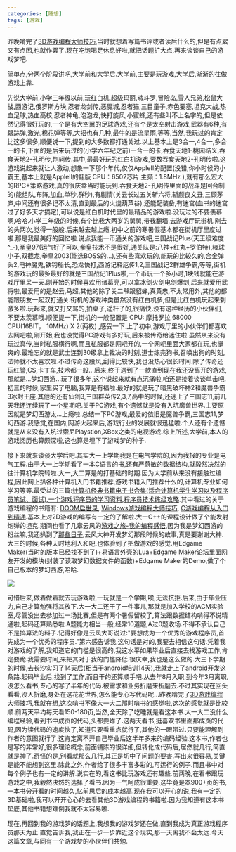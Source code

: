 ```yaml
---
categories: [随想]
tags: [游戏]
---
```



昨晚啃完了[3D游戏编程大师技巧](https://book.douban.com/subject/1321769/),当时就想着写篇书评或者读后什么的,但是有点累又有点困,也就作罢了.现在吃饱喝足休息好啦,就把话题扩大点,再来谈谈自己的游戏梦吧.

简单点,分两个阶段讲吧,大学前和大学后.大学前,主要是玩游戏,大学后,渐渐的往做游戏上靠.

先说大学前,小学三年级以前,玩红白机,超级玛丽,魂斗罗,冒险岛,雪人兄弟,松鼠大战,西游记,俄罗斯方块,忍者龙剑传,恶魔城,忍者猫,三目童子,赤色要塞,坦克大战,热血足球,热血高校,忍者神龟,泡泡龙,快打旋风,小蜜蜂,还有些叫不上名字的,但是依然记得很好玩的,一个是有大空翼的足球游戏,还有个是太空射击游戏,武器有6种,有跟踪弹,激光,棉花弹等等,大招也有几种,最牛的是流星雨,等等,当然,我玩过的肯定比这多很多,顺便说一下,提到的大多数都打通关过.以上基本上是3合一,4合一,多合一的卡,下面的是后来玩过的(小学六年纪之前)一合一的卡,吞食天地1-桃园结义,吞食天地2-孔明传,荆轲传.其中,最最好玩的红白机游戏,要数吞食天地2-孔明传啦.这游戏说起来就让人激动,想象一下那个年代,仅仅AppleII的配置(没错,你小时候的小霸王,基本上就是AppleII的翻版 CPU：6502芯片 主频：1.8MHz ),就有那么宏大的RPG+策略游戏,真的很庆幸当时能玩到.吞食天地2-孔明传里面的战斗是回合制的(能组队,布阵,加血,单秒,群秒),有剧情(关云长过五关斩六将,斩颜良文丑,三顾茅庐,中间还有很多记不太清,直到最后的火烧葫芦谷),还能配装备,有迷宫(血书的迷宫过了好多天才搞定),可以说是红白机时代里的最精品的游戏啦.没玩过的不要羡慕啊,哈哈.小学三年级的时候,有个比我大两岁的舅舅,带我翻墙,去游戏厅玩街机.刚去的头两次,觉得一般般.后来越去越上瘾.初中之前的寒暑假基本都在街机厅里度过啦.那是我最美好的回忆啦.说点我能一币通关的游戏吧,三国战记Plus(天王级难度^_-),拳皇97(运气好了可以,拳皇技术不是很好,通关队是:八神+红丸+罗伯特),棒球小子,双截龙,拳皇2003(能选BOSS的...),还有些喜欢玩的,能玩的比较久的,合金弹头2,电神魔鬼,铁钩船长,恐龙快打,西游记释厄传1,2,三国战记2群雄争霸,等等,街机的游戏玩的最多最好的就是三国战记1Plus啦,一个币玩一个多小时,1块钱就能在游戏厅里呆一天.刚开始的时候喜欢用诸葛亮,可以拿冰剑火剑电剑爆剑,后来就爱用武将啦,最爱用的是赵云,马超,其他的除了关二爷跟貂蝉,真黄忠,不太常用外,其他的都能跟朋友一起双打通关.街机的游戏种类虽然没有红白机多,但是比红白机玩起来刺激多啦.玩起来,就又打又骂的,拍桌子,遥杆子的,很痛快.没有这种经历的小伙伴们,不要太羡慕哦.顺便提一下,街机的一般配置是 CPU: 摩托罗拉 68000 CPU(16BIT， 10MHz) X 2(两枚) ,感受一下.上了初中,游戏厅里的小伙伴们都喜欢去网吧啦,刚开始,我也没觉得PC游戏有多好玩,后来被传奇给迷住啦.虽然从来没有玩过真传,当时私服横行啊,而且私服都是网吧开的,一个网吧里面大家都在玩,也挺爽的.最难忘的就是武士连到30级拿上裁决的时刻,道士练完狗书,召唤出狗的时刻,法师就不太喜欢啦.不过传奇这股风,刮得比较快,我也没热心很长时间.除了传奇还玩红警,CS,卡丁车,技术都一般...后来,终于遇到了一款直到现在我还没离开的游戏,那就是...梦幻西游...玩了很多年,这个说起来就有点沉痛啦,咱还是接着谈谈单击吧.初三的时候,家里买了电脑,我算是有福啦.最好的就是玩了暗黑破坏神2和魔兽争霸3冰封王座.其他的还有仙剑3,三国群英传2,3,7,高中的时候,还迷上了三国志11,前几天我还连续玩了一个星期吧.关于PC游戏,有个遗憾就是没有入坑魔兽世界.主要原因就是梦幻西游太...上瘾啦.总结一下PC游戏,最爱的依旧是魔兽争霸,三国志11,梦幻西游.我感觉,在国内,网游火起来后,游戏行业的发展就很迅猛啦.个人还有个遗憾就是从来没有入坑过索尼Playstion,XBox之类的电视游戏.综上所述,大学前,本人的游戏阅历也算颇深啦,这也算是埋下了游戏梦的种子.


接下来就来谈谈大学后吧.其实大一上学期我是在电气学院的,因为我报的专业是电气工程.由于大一上学期看了一本C语言的书,还有严蔚敏的数据结构,就毅然决然的往计算机学院转啦.大一,大二算是的打基础的时期.因为大学前从来没有接触过编程,因此网上扒各种计算机入门书籍推荐,游戏书籍入门推荐什么的,计算机专业如何学习等等.最受益的三篇:[计算机经典书籍电子书合集(适合计算机学生学习以及程序员笔试、面试)](http://t.jobdu.com/thread-836-1-1.html),[一个游戏程序员的学习资料](https://software.intel.com/zh-cn/blogs/2012/03/20/400010004/),[程序员技术练级攻略](http://coolshell.cn/articles/4990.html).其中看过的关于游戏编程的书籍有: [DOOM启世录](https://book.douban.com/subject/1152971/), [Windows游戏编程大师技巧](https://book.douban.com/subject/1230286/), [C游戏编程从入门到精通](https://book.douban.com/subject/1893517/).基本上对2D游戏的编写有一定的了解啦.大一C++的课程设计做了个能发射炮弹的坦克.期间也看了几章云风的[游戏之旅-我的编程感悟](https://book.douban.com/subject/1441780/),因为我是梦幻西游的粉丝嘛,我还扒到了[那些日子](http://blog.codingnow.com/2008/04/passed_days_1.html),云风大神开发梦幻那段时候的故事,真是要谢谢大神.大三的时候,各种天时地利人和吧,也体验到了把做游戏的感觉.用Edgame Maker(当时的版本已经找不到了)+易语言外壳的Lua+Edgame Maker论坛里面网友开发的模块(封装了读取梦幻数据文件的函数)+Edgame Maker的Demo,做了个自己版本的梦幻西游,哈哈.

<img src="{{site.production_url}}/image/mhxy.jpg" >

可惜后来,做着做着就去玩游戏啦,一玩就是一个学期,唉,无法抗拒.后来,由于毕业压力,自己才算勉强将其放下.大一大二还干了一件事儿,那就是加入学校的ACM实验室,尽管没出去参加过一场比赛,但是有两个暑假留校了,算法跟数据结构啃得不说精通啦,起码还算熟悉啦.A题能力相当一般,经常10道题,A过0题收场.不得不承认自己不是搞算法的料子.记得好像是云风大哥说过:"要想成为一个优秀的游戏程序员,首先成为一个优秀的程序员."第六感告诉我,这句话是对的,我要去相信这句话.凭着我对游戏的了解,我知道它的门槛是很高的,我这水平如果毕业后直接去找游戏工作,肯定要跪.我需要时间,来把其对于我的门槛降低.很庆幸,我也是这么做的.大三下学期的时候,去长沙实习了14天后(相当于android培训14天),我就走上了android开发这条路.起码毕业后,找到了工作,而且干的还算顺手吧.从去年8月入职,到今年3月离职,没怎么看书,专心的写了半年的代码.被需求和业务折磨来折磨去.不过其实现在回头看看,没人折磨,身处在这花花世界,怎么能专心写代码呢...昨晚啃完了[3D游戏编程大师技巧](https://book.douban.com/subject/1321769/),我就在想,这次啃书不像大一大二那时啃书的感觉啦,这次的感觉就是比较顺.前两天平均每天看150-180页,当然,全天除了吃睡就是看这本书.大一大二没什么编程经验,看到书中成页的代码,头都要炸了.这两天看书,挺喜欢书里面那成页的代码,因为读代码的速度快了,知道只要看重点就行了,其他的一眼带过.只要能理解到作者的意图就行了.这肯定离不开自己毕业后这半年多来的编码经验.这本书,作者也是写的非常好,很多理论概念,前面铺陈的很详细,但转化成代码后,居然就几行,简直就是神了.奇怪的是,别看就那么几行,其正是切中了问题的要害.写出来很容易,关键是能不能想到这里.除此之外,作者给了很多丰富多彩的,可运行的例子.而且书中对每个例子也有一定的讲解.说实在的,看这书比玩游戏还有趣些.前两晚,在看书跟玩游戏之中,我毅然决然的选择了看书.因为一气呵成很重要,这毕竟是本900+页的书,一本书分开看的时间越久,忆前思后的成本越高.现在我可以开心的说,我有一定的3D基础啦,我可以开开心心的去看其他3D游戏编程的书籍啦.因为我知道有这本书垫底,其他书籍想难倒我就不太容易啦.


现在,再回到我的游戏梦的话题上,我想我的游戏梦还在做,直到我成为真正游戏程序员那天为止.直觉告诉我,我正在一步一步靠近这个现实,那一天离我不会太远.今天这篇文章,与同有一个游戏梦的小伙伴们共勉.









